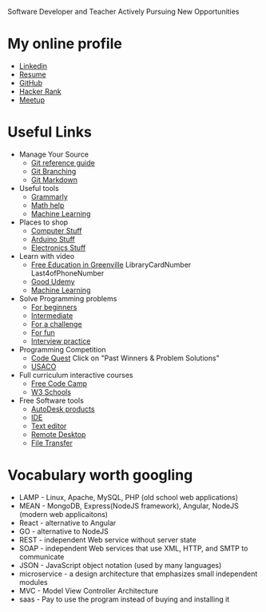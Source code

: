 Software Developer and Teacher Actively Pursuing New Opportunities
# My online profile
* [Linkedin](https://www.linkedin.com/in/wayne-ryan-b276103/)
* [Resume](https://www.visualcv.com/wayne-joseph-ryan)
* [GitHub](https://github.com/WayneRyan)
* [Hacker Rank](https://www.hackerrank.com/wryan42675)
* [Meetup](https://www.meetup.com/members/248351622/)


# Useful Links
* Manage Your Source
    * [Git reference guide](https://git-scm.com/docs)
    * [Git Branching](https://learngitbranching.js.org/)
    * [Git Markdown](https://guides.github.com/features/mastering-markdown/)
* Useful tools
    * [Grammarly](https://www.grammarly.com/)
    * [Math help](http://www.wolframalpha.com/)
    * [Machine Learning](https://www.tensorflow.org/)
* Places to shop
    * [Computer Stuff](https://www.newegg.com/)
    * [Arduino Stuff](https://www.adafruit.com/)
    * [Electronics Stuff](https://www.digikey.com/)
* Learn with video
    * [Free Education in Greenville](https://www.lynda.com/portal/patron?org=greenvillelibrary.org&triedlogout=true) LibraryCardNumber Last4ofPhoneNumber
    * [Good Udemy](https://www.udemy.com/user/toddmcleod/?key=taught_courses&taught_courses=1)
    * [Machine Learning](https://www.youtube.com/playlist?list=PL3FW7Lu3i5JvHM8ljYj-zLfQRF3EO8sYv)
* Solve Programming problems
    * [For beginners](http://codingbat.com/java)
    * [Intermediate](https://www.hackerrank.com/)
    * [For a challenge](https://projecteuler.net/)
    * [For fun](https://www.codingame.com/start)
    * [Interview practice](https://www.pramp.com/#/)
* Programming Competition
    * [Code Quest](https://www.lockheedmartin.com/en-us/who-we-are/communities/codequest.html) Click on "Past Winners & Problem Solutions"
    * [USACO](http://www.usaco.org/)
* Full curriculum interactive courses
    * [Free Code Camp](https://www.freecodecamp.org/)
    * [W3 Schools](https://www.w3schools.com/)
* Free Software tools
    * [AutoDesk products](https://www.autodesk.com/education/home)
    * [IDE](https://www.jetbrains.com/idea/)
    * [Text editor](https://www.textpad.com/)
    * [Remote Desktop](https://www.realvnc.com/en/)
    * [File Transfer](https://winscp.net/eng/download.php)
    


# Vocabulary worth googling
* LAMP - Linux, Apache, MySQL, PHP  (old school web applications)
* MEAN - MongoDB, Express(NodeJS framework), Angular, NodeJS (modern web applicaitons)
* React - alternative to Angular
* GO - alternative to NodeJS
* REST - independent Web service without server state 
* SOAP - independent Web services that use XML, HTTP, and SMTP to communicate
* JSON - JavaScript object notation (used by many languages)
* microservice - a design architecture that emphasizes small independent modules
* MVC - Model View Controller Architecture
* saas - Pay to use the program instead of buying and installing it


